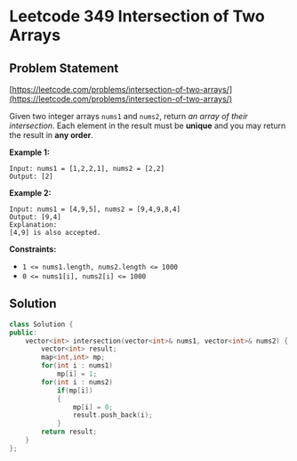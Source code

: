 # Leetcode 349 Intersection of Two Arrays

## Problem Statement

[https://leetcode.com/problems/intersection-of-two-arrays/](https://leetcode.com/problems/intersection-of-two-arrays/)

Given two integer arrays `nums1` and `nums2`, return _an array of their intersection_. Each element in the result must be **unique** and you may return the result in **any order**.

**Example 1:**

```text
Input: nums1 = [1,2,2,1], nums2 = [2,2]
Output: [2]
```

**Example 2:**

```text
Input: nums1 = [4,9,5], nums2 = [9,4,9,8,4]
Output: [9,4]
Explanation:
[4,9] is also accepted.
```

**Constraints:**

* `1 <= nums1.length, nums2.length <= 1000`
* `0 <= nums1[i], nums2[i] <= 1000`

## Solution

```cpp
class Solution {
public:
    vector<int> intersection(vector<int>& nums1, vector<int>& nums2) {
        vector<int> result;
        map<int,int> mp;
        for(int i : nums1)
            mp[i] = 1;
        for(int i : nums2)
            if(mp[i])
            {
                mp[i] = 0;
                result.push_back(i);
            }
        return result;
    }
};
```

